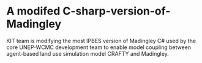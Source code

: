 # A modifed C-sharp-version-of-Madingley 

KIT team is modifying the most IPBES version of Madingley C# used by the core UNEP-WCMC development team to enable model coupling between agent-based land use simulation model CRAFTY and Madingley.
